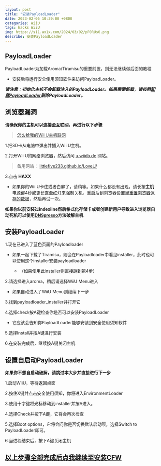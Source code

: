 ```yaml
---
layout: post
title: "安装PayloadLoader"
date: 2023-02-05 10:39:00 +0800
categories: WiiU
tags: hacks WiiU
img: https://s11.ax1x.com/2024/03/02/pF0RUs0.png
describe: 安装PayloadLoader
---
```


## PayloadLoader

PayloadLoader为加载Aroma/Tiramisu的重要前置，则无法继续做后面的教程

- 安装后将运行安全使用须知软件来访问PayloadLoader。

**_请注意：初始化主机不会卸载注入的PayloadLoader。如果需要卸载，请按照[卸载PayloadLoader](https://wiiu.1919810.com/wiiu/2023/02/01/uninstall-PayloadLoader.html)删除PayloadLoader。_**

## 浏览器漏洞

**请确保你的主机可以连接至互联网，再进行以下步骤**

>[怎么给我的Wii U主机联网](https://en-americas-support.nintendo.com/app/answers/detail/a_id/1126)

1.把SD卡从电脑中弹出并插入Wii U主机。

2.打开Wii U的网络浏览器，然后访问 [u.wiidb.de](https://u.wiidb.de) 网站。

>备用网站：
>[littlefive233.github.io/LoveU/](https://littlefive233.github.io/LoveU/)

3.点击 **HAXX**

- 如果你的Wii U卡住或者白屏了，请稍等。如果什么都没有出现，请长按**主机**电源键4秒或更长直至红灯来强制关机，重启后到浏览器设置里[重置浏览器保存的数据](https://en-americas-support.nintendo.com/app/answers/detail/a_id/1507/~/how-to-delete-the-internet-browser-history)，然后再试一次。

**如果你以前安装过indexiine然后格式化存储卡或者创建新用户导致进入浏览器自动死机可以使用[DNSpresso](https://wiiu.1919810.com/wiiu/2023/02/05/DNSpresso.html)方法破解主机**

## 安装PayloadLoader

1.现在已进入了蓝色页面的Payloadloader
- 如果一起下载了Tiramisu，则会在Payloadloader中看见installer，此时也可以使用这个installer安装payloadloader

  - （如果使用此installer则直接跳到第4步）

2.请选择进入aroma，稍后请选择WiiU Menu进入
- 如果自动进入了WiiU Menu则继续下一步

3.找到payloadloader_installer并打开它

4.选择check按A键检查你是否可以安装PayloadLoader
- 它应该会告知你PayloadLoader能够安装到安全使用须知软件

5.选择Install并按A键进行安装

6.在安装完成后，继续按A键关闭主机

## 设置自启动PayloadLoader

**如果你不想自启动破解，请跳过本大步并直接进行下一步**

1.启动WiiU，等待返回桌面

2.按住X键并点击安全使用须知，你将进入EnvironmentLoader

3.使用十字键将光标移动到installer并按A进入。

4.选择Check并按下A键，它将会再次检查

5.选择Boot options，它将会问你是否切换默认启动项，选择Switch to PayloadLoader即可。

6.当进程结束后，按下A键关闭主机

## [以上步骤全部完成后点我继续至安装CFW](https://wiiu.1919810.com/wiiu/2023/02/05/Hack.html)
